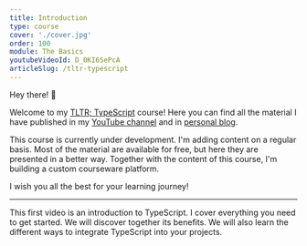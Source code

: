 ```yaml
---
title: Introduction
type: course
cover: './cover.jpg'
order: 100
module: The Basics
youtubeVideoId: D_0KI6SePcA
articleSlug: /tltr-typescript
---
```


Hey there! 👋

Welcome to my [TLTR; TypeScript](http://tltr-typescript.com) course! Here you can find all the material I have published in my [YouTube channel](https://www.youtube.com/c/nicotsou) and in [personal blog](http://nicotsou.com).

This course is currently under development. I'm adding content on a regular basis. Most of the material are available for free, but here they are presented in a better way. Together with the content of this course, I'm building a custom courseware platform.

I wish you all the best for your learning journey!

---

This first video is an introduction to TypeScript. I cover everything you need to get started. We will discover together its benefits. We will also learn the different ways to integrate TypeScript into your projects. 
